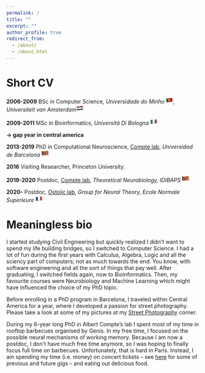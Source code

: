 ```yaml
---
permalink: /
title: ""
excerpt: ""
author_profile: true
redirect_from: 
  - /about/
  - /about.html
---
```

Short CV
======
**2006-2009** BSc in Computer Science, *Universidade do Minho* <img src="../images/pt.png" width="18" height="18" />, *Universiteit van Amsterdam*<img src="../images/nl.png" width="18" height="18" /> 

**2009-2011** MSc in Bioinformatics, *Università Di Bologna* <img src="../images/it.png" width="18" height="18" /> 

**&#8594; gap year in central america**

**2013-2019** PhD in Computational Neuroscience, [Compte lab](https://braincircuitsbehavior.org/people), *Universidad de Barcelona* <img src="../images/ca.png" width="18" height="18" /> 

**2016** Visiting Researcher, Princeton University.

**2019-2020** Postdoc, [Compte lab](https://braincircuitsbehavior.org/people), *Theoretical Neurobiology, IDIBAPS* <img src="../images/ca.png" width="18" height="18" /> 

**2020-** Postdoc, [Ostojic lab](https://lnc2.dec.ens.fr/en/member/655/srdjan-ostojic), *Group for Neural Theory, Ecole Normale Superieure* <img src="../images/fr.png" width="18" height="18" /> 


Meaningless bio
======

I started studying Civil Engineering but quickly realized I didn't want to spend my life building bridges, so I switched to Computer Science. I had a lot of fun during the first years with Calculus, Algebra, Logic and all the sciency part of computers; not as much towards the end. You know, with software engineering and all the sort of things that pay well. After graduating, I switched fields again, now to Bioinformatics. Then, my favourite courses were Neurobiology and Machine Learning which might have influenced the choice of my PhD topic.

Before enrolling in a PhD program in Barcelona, I traveled within Central America for a year, where I developed a passion for street photography. Please take a look at some of my pictures at my [Street Photography](https://jmourabarbosa.github.io/photography/) corner. 

During my 6-year long PhD in Albert Compte’s lab I spent most of my time in rooftop barbecues organised by Genis. In my free time, I focused on the possible neural mechanisms of working memory. Because I am now a postdoc, I don't have much free time anymore, so I was hoping to finally focus full time on barbecues. Unfortunately, that is hard in Paris. Instead, I am spending my time (i.e. money) on concert tickets – see [here](https://bit.ly/3fsOtK3) for some of previous and future gigs – and eating out delicious food.


